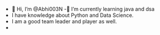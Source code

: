 - 👋 Hi, I’m @Abhi003N
-🌱 I’m currently learning java and dsa
-  I have knowledge about Python and Data Science.
-  I am a good team leader and player as well.
-

<!---
Abhi003N/Abhi003N is a ✨ special ✨ repository because its `README.md` (this file) appears on your GitHub profile.
You can click the Preview link to take a look at your changes.
--->
